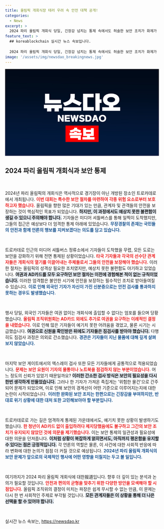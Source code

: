 ```yaml
---
title: 올림픽 개회식장 테러 우려 속 안전 대책 공개!
categories:
  - News
excerpt: >
  2024 파리 올림픽 개회식 당일, 긴장감 넘치는 통제 속에서도 허술한 보안 조치가 화제가 되고 있다. 기자와 관계자들은 여권 확인에 당황했지만, 보안 검색은 허술한 모습. 일각에서는 이러한 불안 감이 더욱 우려스럽다는 목소리가 나오고 있다. 클릭해 자세한 내용을 확인해보세요!
feature_text: >
  ## koreablockchain 실시간 뉴스 속보입니다.

  2024 파리 올림픽 개회식 당일, 긴장감 넘치는 통제 속에서도 허술한 보안 조치가 화제가 되고 있다. 기자와 관계자들은 여권 확인에 당황했지만, 보안 검색은 허술한 모습. 일각에서는 이러한 불안 감이 더욱 우려스럽다는 목소리가 나오고 있다. 클릭해 자세한 내용을 확인해보세요!
image: '/assets/img/newsdao_breakingnews.jpg'
---
```


<p><img src="/assets/img/newsdao_breakingnews.jpg" alt="koreablockchain 속보" /></p>

<h2 data-ke-size="size26">2024 파리 올림픽 개회식과 보안 통제</h2>

<p data-ke-size="size16">&nbsp;</p>

<p>2024년 파리 올림픽의 개회식은 역사적으로 경기장이 아닌 개방된 장소인 트로카데로에서 개최됩니다. <b><span style="color: #ee2323;">이번 대회는 특수한 보안 절차를 마련하여 각종 위험 요소로부터 보호하고자 했습니다.</span></b> 올림픽을 향한 많은 기대가 있는 만큼, 관계자 및 관객들의 안전을 보장하는 것이 핵심적인 목표가 되었습니다. <b><span style="background-color: #21538527;">하지만, 이 과정에서도 예상치 못한 불편함이 생길 수 있으니 주의해야 합니다.</span></b> 기자들은 미디어 셔틀버스를 통해 일찍이 도착했지만, 그들의 접근은 예상보다 더 엄격한 통제 아래에 있었습니다. <b><span style="color: #1a5490;">무장경찰의 존재는 국민들의 안전과 함께 언론의 행보를 지켜보겠다는 의도를 담고 있습니다.</span></b> </p>

<p data-ke-size="size16">&nbsp;</p>

<p>트로카데로 인근의 미디어 셔틀버스 정류소에서 기자들이 도착했을 무렵, 모든 도로는 보안을 강화하기 위해 전면 통제된 상황이었습니다. <b><span style="color: #ee2323;">타국 기자들과 각국의 선수단 관계자들은 개회식의 열기를 이끌어내는 주체들로서 그들의 안전을 보장해야 했습니다.</span></b> 이러한 절차는 올림픽의 성격상 필요한 조치였지만, 예상치 못한 불편함도 야기하고 있었습니다. <b><span style="background-color: #21538527;">여권과 AD카드를 모두 요구하던 보안 절차는 이전에 경험해본 적이 없는 규칙이었습니다.</span></b> 이러한 엄격함은 불안한 시기에 안전을 보장하는 필수적인 조치로 받아들여질 수 있습니다. <b><span style="color: #1a5490;">이로 인해 외국인 기자가 자신이 가진 신분증으로는 안전 검사를 통과하지 못하는 경우도 발생했습니다.</span></b> </p>

<p data-ke-size="size16">&nbsp;</p>

<p>행사 당일, 외국인 기자들은 여권 없이는 개회식에 출입할 수 없다는 엄포를 들으며 당황했습니다. <b><span style="color: #ee2323;">올림픽 조직위원회는 AD카드 외에도 추가로 여권을 요구하는 이례적인 결정을 내렸습니다.</span></b> 이로 인해 많은 기자들이 예기치 못한 어려움을 겪었고, 물론 시기는 시급했습니다. <b><span style="background-color: #21538527;">여권으로 신원을 확인받은 뒤에도 기자들은 짐검사를 받아야 했습니다.</span></b> 다행히도 짐검사 과정은 의외로 간소했습니다. <b><span style="color: #1a5490;">경관은 기자들이 지닌 물품에 대해 깊게 살펴보지 않았습니다.</span></b> </p>

<p data-ke-size="size16">&nbsp;</p>

<p>마지막 보안 게이트에서의 엑스레이 검사 또한 모든 기자들에게 공통적으로 적용되었습니다. <b><span style="color: #ee2323;">문제는 보안 요원이 기자의 물통이나 노트북을 점검하지 않는 부분이었습니다.</span></b> 어느 정도의 신뢰가 있었기 때문일까요? <b><span style="background-color: #21538527;">이러한 간소한 검사 방식은 보안의 필요성을 다시 한번 생각하게 만들었습니다.</span></b> 그러나 한 기자가 가져온 족집게는 '위험한 물건'으로 간주되어 문제가 되었으며, 이로 인해 보안의 경계선이 어떤 기준으로 이루어지는지에 대한 논란이 시작되었습니다. <b><span style="color: #1a5490;">이러한 완화된 보안 조치는 한편으로는 긴장감을 부여하지만, 반대로 위기 상황에 대한 대처 또한 고민해보아야 할 부분입니다.</span></b> </p>

<p data-ke-size="size16">&nbsp;</p>

<p>트로카데로로 가는 길은 엄격하게 통제된 가운데에서도, 예기치 못한 상황이 발생하기도 했습니다. <b><span style="color: #ee2323;">한 청년이 AD카드 없이 출입하려다 제지당했음에도 불구하고 그간의 보안 조치가 유지되지 않았던 것에 의문을 제기했습니다.</span></b> 이는 보안 통제의 일관성과 필요성에 대한 의문을 던져줍니다. <b><span style="background-color: #21538527;">이처럼 상황이 복잡하게 얽히면서도, 아직까지 평온함을 유지할 수 있다는 점은 긍정적입니다.</span></b> 각 언론의 역할은 물론, 이 사건에 대한 사회적 반응에 따라 변화에 대한 논의가 점점 더 커질 것으로 예상됩니다. <b><span style="color: #1a5490;">2024년 파리 올림픽 개회식의 보안 문제가 앞으로의 국제적인 행사에 어떤 영향을 미칠지는 두고 볼 일입니다.</span></b></p>

<p data-ke-size="size16">&nbsp;</p>

<p>여기까지가 2024 파리 올림픽 개회식에 대한报道입니다. 향후 더 깊이 있는 분석과 논의가 필요할 것입니다. <b><span style="color: #ee2323;">안전과 편의의 균형을 맞추기 위한 다양한 방안을 모색해야 할 시점입니다.</span></b> 올림픽 조직위의 결정이 미치는 파장은 쉽게 무시할 수 없는 만큼, 이 문제는 다시 한 번 사회적인 주제로 부각될 것입니다. <b><span style="background-color: #21538527;">모든 관계자들은 이 상황을 통해 더 나은 선택을 할 수 있어야 합니다.</span></b> </p>

<p data-ke-size="size16">&nbsp;</p>
실시간 뉴스 속보는, <a href="https://newsdao.kr" rel="dofollow">https://newsdao.kr</a>


